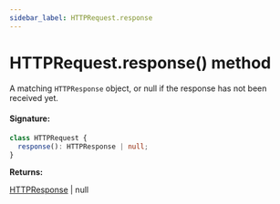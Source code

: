 ```yaml
---
sidebar_label: HTTPRequest.response
---
```


# HTTPRequest.response() method

A matching `HTTPResponse` object, or null if the response has not been received yet.

#### Signature:

```typescript
class HTTPRequest {
  response(): HTTPResponse | null;
}
```

**Returns:**

[HTTPResponse](./puppeteer.httpresponse.md) \| null
